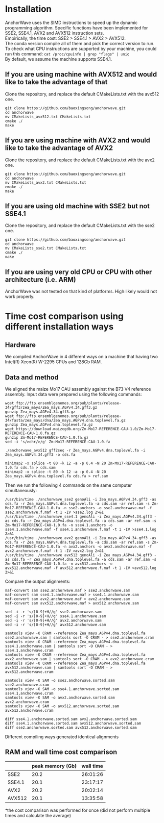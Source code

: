 # Installation
AnchorWave uses the SIMD instructions to speed up the dynamic programming algorithm. Specific functions have been implemented for SSE2, SSE4.1, AVX2 and AVX512 instruction sets.  
Empirically, the time cost: SSE2 > SSE4.1 > AVX2 > AVX512.  
The conda version compile all of them and pick the correct version to run.  
To check what CPU instructions are supported by your machine, you could run this command:
```cat /proc/cpuinfo | grep "flags" | uniq```  
By default, we assume the machine supports SSE4.1.  

## If you are using machine with AVX512 and would like to take the advantage of that
Clone the repository, and replace the default CMakeLists.txt with the avx512 one.
```
git clone https://github.com/baoxingsong/anchorwave.git
cd anchorwave
mv CMakeLists_avx512.txt CMakeLists.txt
cmake ./
make
```


## If you are using machine with AVX2 and would like to take the advantage of AVX2
Clone the repository, and replace the default CMakeLists.txt with the avx2 one.
```
git clone https://github.com/baoxingsong/anchorwave.git
cd anchorwave
mv CMakeLists_avx2.txt CMakeLists.txt
cmake ./
make
```


## If you are using old machine with SSE2 but not SSE4.1

Clone the repository, and replace the default CMakeLists.txt with the sse2 one.
```
git clone https://github.com/baoxingsong/anchorwave.git
cd anchorwave
mv CMakeLists_sse2.txt CMakeLists.txt
cmake ./
make
```

## If you are using very old CPU or CPU with other architecture (i.e. ARM)
AnchorWave was not tested on that kind of platforms. High likely would not work properly.

# Time cost comparison using different installation ways
## Hardware
We compiled AnchorWave in 4 different ways on a machine that having two Intel(R) Xeon(R) W-2295 CPUs and 128Gb RAM.
## Data and method
We aligned the maize Mo17 CAU assembly against the B73 V4 reference assembly. Input data were prepared using the following commands:
```
wget ftp://ftp.ensemblgenomes.org/pub/plants/release-34/gff3/zea_mays/Zea_mays.AGPv4.34.gff3.gz
gunzip Zea_mays.AGPv4.34.gff3.gz
wget ftp://ftp.ensemblgenomes.org/pub/plants/release-34/fasta/zea_mays/dna/Zea_mays.AGPv4.dna.toplevel.fa.gz
gunzip Zea_mays.AGPv4.dna.toplevel.fa.gz
wget https://download.maizegdb.org/Zm-Mo17-REFERENCE-CAU-1.0/Zm-Mo17-REFERENCE-CAU-1.0.fa.gz
gunzip Zm-Mo17-REFERENCE-CAU-1.0.fa.gz
sed -i 's/>chr/>/g' Zm-Mo17-REFERENCE-CAU-1.0.fa

./anchorwave_avx512 gff2seq -r Zea_mays.AGPv4.dna.toplevel.fa -i Zea_mays.AGPv4.34.gff3 -o cds.fa

minimap2 -x splice -t 80 -k 12 -a -p 0.4 -N 20 Zm-Mo17-REFERENCE-CAU-1.0.fa cds.fa > cds.sam
minimap2 -x splice -t 80 -k 12 -a -p 0.4 -N 20 Zea_mays.AGPv4.dna.toplevel.fa cds.fa > ref.sam
```
Then we run the following 4 commands on the same computer simultaneously:
```
/usr/bin/time ./anchorwave_sse2 genoAli -i Zea_mays.AGPv4.34.gff3 -as cds.fa -r Zea_mays.AGPv4.dna.toplevel.fa -a cds.sam -ar ref.sam -s Zm-Mo17-REFERENCE-CAU-1.0.fa -n sse2.anchors -o sse2.anchorwave.maf -f sse2.anchorwave.f.maf -t 1 -IV >sse2.log 2>&1
/usr/bin/time ./anchorwave_sse4.1 genoAli -i Zea_mays.AGPv4.34.gff3 -as cds.fa -r Zea_mays.AGPv4.dna.toplevel.fa -a cds.sam -ar ref.sam -s Zm-Mo17-REFERENCE-CAU-1.0.fa -n sse4.1.anchors -o sse4.1.anchorwave.maf -f sse4.1.anchorwave.f.maf -t 1 -IV >sse4.1.log 2>&1
/usr/bin/time ./anchorwave_avx2 genoAli -i Zea_mays.AGPv4.34.gff3 -as cds.fa -r Zea_mays.AGPv4.dna.toplevel.fa -a cds.sam -ar ref.sam -s Zm-Mo17-REFERENCE-CAU-1.0.fa -n avx2.anchors -o avx2.anchorwave.maf -f avx2.anchorwave.f.maf -t 1 -IV >avx2.log 2>&1
/usr/bin/time ./anchorwave_avx512 genoAli -i Zea_mays.AGPv4.34.gff3 -as cds.fa -r Zea_mays.AGPv4.dna.toplevel.fa -a cds.sam -ar ref.sam -s Zm-Mo17-REFERENCE-CAU-1.0.fa -n avx512.anchors -o avx512.anchorwave.maf -f avx512.anchorwave.f.maf -t 1 -IV >avx512.log 2>&1
```
Compare the output alignments:
```
maf-convert sam sse2.anchorwave.maf > sse2.anchorwave.sam
maf-convert sam sse4.1.anchorwave.maf > sse4.1.anchorwave.sam
maf-convert sam avx2.anchorwave.maf > avx2.anchorwave.sam
maf-convert sam avx512.anchorwave.maf > avx512.anchorwave.sam

sed -i -r 's/[0-9]+H//g' sse2.anchorwave.sam
sed -i -r 's/[0-9]+H//g' sse4.1.anchorwave.sam
sed -i -r 's/[0-9]+H//g' avx2.anchorwave.sam
sed -i -r 's/[0-9]+H//g' avx512.anchorwave.sam

samtools view -O CRAM --reference Zea_mays.AGPv4.dna.toplevel.fa sse2.anchorwave.sam | samtools sort -O CRAM - > sse2.anchorwave.cram
samtools view -O CRAM --reference Zea_mays.AGPv4.dna.toplevel.fa sse4.1.anchorwave.sam | samtools sort -O CRAM - > sse4.1.anchorwave.cram
samtools view -O CRAM --reference Zea_mays.AGPv4.dna.toplevel.fa avx2.anchorwave.sam | samtools sort -O CRAM - > avx2.anchorwave.cram
samtools view -O CRAM --reference Zea_mays.AGPv4.dna.toplevel.fa avx512.anchorwave.sam | samtools sort -O CRAM - > avx512.anchorwave.cram

samtools view -O SAM -o sse2.anchorwave.sorted.sam sse2.anchorwave.cram
samtools view -O SAM -o sse4.1.anchorwave.sorted.sam sse4.1.anchorwave.cram
samtools view -O SAM -o avx2.anchorwave.sorted.sam avx2.anchorwave.cram
samtools view -O SAM -o avx512.anchorwave.sorted.sam avx512.anchorwave.cram

diff sse4.1.anchorwave.sorted.sam avx2.anchorwave.sorted.sam
diff sse4.1.anchorwave.sorted.sam avx512.anchorwave.sorted.sam
diff sse2.anchorwave.sorted.sam avx512.anchorwave.sorted.sam
```
Different compiling ways generated identical alignments
## RAM and wall time cost comparison
|             | peak memory (Gb) | wall time |
| ----------- |------------------|-----------| 
| SSE2        | 20.2             | 26:01:26  |
| SSE4.1      | 20.1             | 23:17:17  |
| AVX2        | 20.2             | 20:02:14  |
| AVX512      | 20.1             | 13:35:58  |

*the cost comparison was performed for once (did not perform multiple times and calculate the average)
